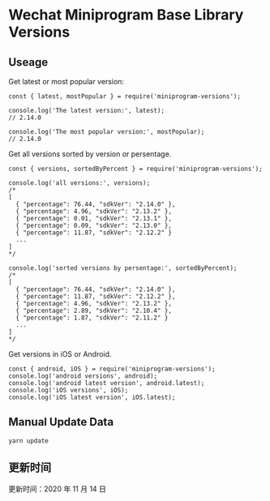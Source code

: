 
# Wechat Miniprogram Base Library Versions

## Useage

Get latest or most popular version:

```;
const { latest, mostPopular } = require('miniprogram-versions');

console.log('The latest version:', latest);
// 2.14.0

console.log('The most popular version:', mostPopular);
// 2.14.0

```

Get all versions sorted by version or persentage.

```
const { versions, sortedByPercent } = require('miniprogram-versions');

console.log('all versions:', versions);
/*
[
  { "percentage": 76.44, "sdkVer": "2.14.0" },
  { "percentage": 4.96, "sdkVer": "2.13.2" },
  { "percentage": 0.01, "sdkVer": "2.13.1" },
  { "percentage": 0.09, "sdkVer": "2.13.0" },
  { "percentage": 11.87, "sdkVer": "2.12.2" }
  ...
]
*/

console.log('sorted versions by persentage:', sortedByPercent);
/*
[
  { "percentage": 76.44, "sdkVer": "2.14.0" },
  { "percentage": 11.87, "sdkVer": "2.12.2" },
  { "percentage": 4.96, "sdkVer": "2.13.2" },
  { "percentage": 2.89, "sdkVer": "2.10.4" },
  { "percentage": 1.87, "sdkVer": "2.11.2" }
  ...
]
*/
```

Get versions in iOS or Android.

```
const { android, iOS } = require('miniprogram-versions');
console.log('android versions', android);
console.log('android latest version', android.latest);
console.log('iOS versions', iOS);
console.log('iOS latest version', iOS.latest);
```

## Manual Update Data

```
yarn update
```

## 更新时间

更新时间：2020 年 11 月 14 日
